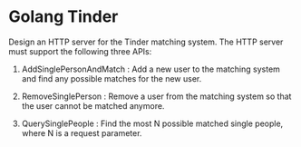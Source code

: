 # Golang Tinder

Design an HTTP server for the Tinder matching system. The HTTP server must support the
following three APIs:

1. AddSinglePersonAndMatch : Add a new user to the matching system and find any
possible matches for the new user.

2. RemoveSinglePerson : Remove a user from the matching system so that the user
cannot be matched anymore.

3. QuerySinglePeople : Find the most N possible matched single people, where N is a
request parameter.
